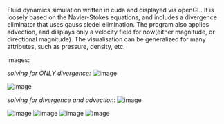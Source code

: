 Fluid dynamics simulation written in cuda and displayed via openGL. It is loosely based on the Navier-Stokes equations, and includes a divergence eliminator that uses gauss siedel elimination. The program also applies advection, and displays only a velocity field for now(either magnitude, or directional magnitude). The visualisation can be generalized for many attributes, such as pressure, density, etc.


images:

_solving for ONLY divergence:_
![image](https://github.com/user-attachments/assets/45d940c8-1b9e-4d98-9c2a-76574c0c78ff)

![image](https://github.com/user-attachments/assets/b1849448-4f4d-4931-b5a4-4f50f792af56)

_solving for divergence and advection:_
![image](https://github.com/user-attachments/assets/c91cafa0-6c11-487b-82d3-7e508b6a3bd1)

![image](https://github.com/user-attachments/assets/671df627-0281-4b71-92fa-e613d0ccf9a4)
![image](https://github.com/user-attachments/assets/c6bcff4c-22e6-4d8e-82ab-0c296be38589)
![image](https://github.com/user-attachments/assets/4a506e19-c914-4b0b-babf-55e75f91886d)
![image](https://github.com/user-attachments/assets/b46924e5-cefb-4280-8156-994ec28d5e35)


